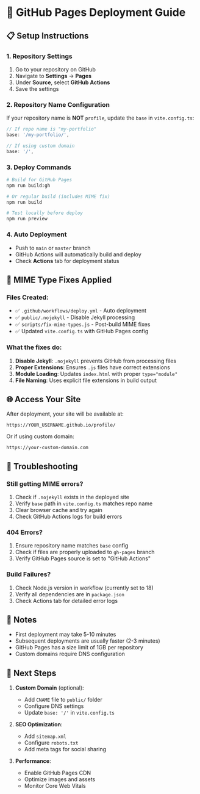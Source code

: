 # 🚀 GitHub Pages Deployment Guide

## 📋 Setup Instructions

### 1. Repository Settings
1. Go to your repository on GitHub
2. Navigate to **Settings** → **Pages**
3. Under **Source**, select **GitHub Actions**
4. Save the settings

### 2. Repository Name Configuration
If your repository name is **NOT** `profile`, update the `base` in `vite.config.ts`:

```typescript
// If repo name is "my-portfolio"
base: '/my-portfolio/',

// If using custom domain
base: '/',
```

### 3. Deploy Commands

```bash
# Build for GitHub Pages
npm run build:gh

# Or regular build (includes MIME fix)
npm run build

# Test locally before deploy
npm run preview
```

### 4. Auto Deployment
- Push to `main` or `master` branch
- GitHub Actions will automatically build and deploy
- Check **Actions** tab for deployment status

## 🔧 MIME Type Fixes Applied

### Files Created:
- ✅ `.github/workflows/deploy.yml` - Auto deployment
- ✅ `public/.nojekyll` - Disable Jekyll processing  
- ✅ `scripts/fix-mime-types.js` - Post-build MIME fixes
- ✅ Updated `vite.config.ts` with GitHub Pages config

### What the fixes do:
1. **Disable Jekyll**: `.nojekyll` prevents GitHub from processing files
2. **Proper Extensions**: Ensures `.js` files have correct extensions
3. **Module Loading**: Updates `index.html` with proper `type="module"`
4. **File Naming**: Uses explicit file extensions in build output

## 🌐 Access Your Site

After deployment, your site will be available at:
```
https://YOUR_USERNAME.github.io/profile/
```

Or if using custom domain:
```
https://your-custom-domain.com
```

## 🐛 Troubleshooting

### Still getting MIME errors?
1. Check if `.nojekyll` exists in the deployed site
2. Verify `base` path in `vite.config.ts` matches repo name
3. Clear browser cache and try again
4. Check GitHub Actions logs for build errors

### 404 Errors?
1. Ensure repository name matches `base` config
2. Check if files are properly uploaded to `gh-pages` branch
3. Verify GitHub Pages source is set to "GitHub Actions"

### Build Failures?
1. Check Node.js version in workflow (currently set to 18)
2. Verify all dependencies are in `package.json`
3. Check Actions tab for detailed error logs

## 📝 Notes

- First deployment may take 5-10 minutes
- Subsequent deployments are usually faster (2-3 minutes)
- GitHub Pages has a size limit of 1GB per repository
- Custom domains require DNS configuration

## 🎯 Next Steps

1. **Custom Domain** (optional):
   - Add `CNAME` file to `public/` folder
   - Configure DNS settings
   - Update `base: '/'` in `vite.config.ts`

2. **SEO Optimization**:
   - Add `sitemap.xml`
   - Configure `robots.txt`
   - Add meta tags for social sharing

3. **Performance**:
   - Enable GitHub Pages CDN
   - Optimize images and assets
   - Monitor Core Web Vitals 